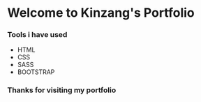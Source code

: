 # Welcome to Kinzang's Portfolio
### Tools i have used

 - HTML
 - CSS
 - SASS
 - BOOTSTRAP
### Thanks for visiting my portfolio
